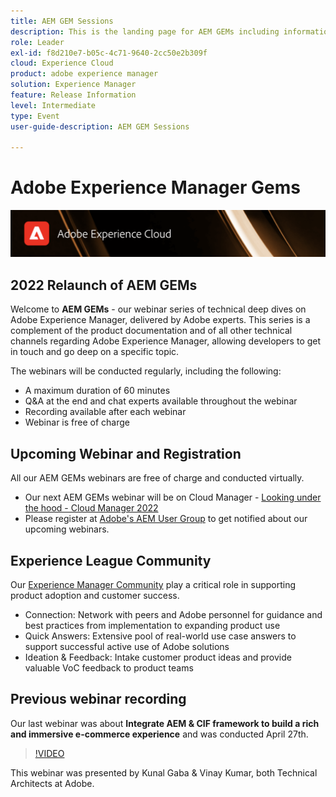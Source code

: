 ```yaml
---
title: AEM GEM Sessions
description: This is the landing page for AEM GEMs including information on the webinar series and registration info, previous and upcoming webinars
role: Leader
exl-id: f8d210e7-b05c-4c71-9640-2cc50e2b309f
cloud: Experience Cloud
product: adobe experience manager
solution: Experience Manager
feature: Release Information
level: Intermediate
type: Event
user-guide-description: AEM GEM Sessions

---
```

# Adobe Experience Manager Gems

<img alt="Digital Experiences" src="./assets/ADX_Gems.png"/>

## 2022 Relaunch of AEM GEMs

Welcome to **AEM GEMs** - our webinar series of technical deep dives on Adobe Experience Manager, delivered by Adobe experts. This series is a complement of the product documentation and of all other technical channels regarding Adobe Experience Manager, allowing developers to get in touch and go deep on a specific topic.

The webinars will be conducted regularly, including the following:

* A maximum duration of 60 minutes
* Q&A at the end and chat experts available throughout the webinar
* Recording available after each webinar
* Webinar is free of charge

## Upcoming Webinar and Registration

All our AEM GEMs webinars are free of charge and conducted virtually. 
* Our next AEM GEMs webinar will be on Cloud Manager - [Looking under the hood - Cloud Manager 2022](upcomingwebinars/looking-under-the-hood-cloud-manager-2022)
* Please register at [Adobe's AEM User Group](https://aem-augs.adobe.com/) to get notified about our upcoming webinars.

## Experience League Community

Our [Experience Manager Community](https://experienceleaguecommunities.adobe.com/t5/adobe-experience-manager/ct-p/adobe-experience-manager-community) play a critical role in supporting product adoption and customer success.

* Connection: Network with peers and Adobe personnel for guidance and best practices from implementation to expanding product use
* Quick Answers: Extensive pool of real-world use case answers to support successful active use of Adobe solutions
* Ideation & Feedback: Intake customer product ideas and provide valuable VoC feedback to product teams

## Previous webinar recording

Our last webinar was about **Integrate AEM & CIF framework to build a rich and immersive e-commerce experience** and was conducted April 27th.

>[!VIDEO](https://video.tv.adobe.com/v/342565/?quality=12&learn=on)

This webinar was presented by Kunal Gaba & Vinay Kumar, both Technical Architects at Adobe.
